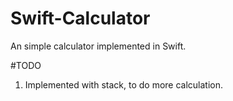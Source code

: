 Swift-Calculator
================

An simple calculator implemented in Swift.

#TODO
1. Implemented with stack, to do more calculation.
